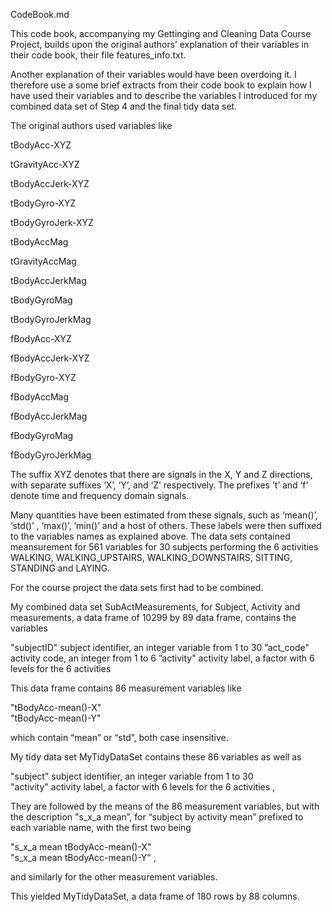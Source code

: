 
CodeBook.md

This code book, accompanying my Gettinging and Cleaning Data Course Project, builds upon the original authors’ explanation of their variables in their code book, their file features_info.txt.

Another explanation of their variables would have been overdoing it. I therefore use a some brief extracts from their code book to explain how I have used their variables and to describe the variables I introduced for my combined data set of Step 4 and the final tidy data set.

The original authors used variables like 

tBodyAcc-XYZ

tGravityAcc-XYZ

tBodyAccJerk-XYZ

tBodyGyro-XYZ

tBodyGyroJerk-XYZ

tBodyAccMag

tGravityAccMag

tBodyAccJerkMag

tBodyGyroMag

tBodyGyroJerkMag

fBodyAcc-XYZ

fBodyAccJerk-XYZ

fBodyGyro-XYZ

fBodyAccMag

fBodyAccJerkMag

fBodyGyroMag

fBodyGyroJerkMag

The suffix XYZ denotes that there are signals in the X, Y and Z directions, with separate suffixes ‘X’, ‘Y’, and ‘Z’  respectively.
The prefixes ’t’ and ‘f’ denote time and frequency domain signals.

Many quantities have been estimated from these signals, such as ‘mean()’, ‘std()’ , ‘max()’, ‘min()’ and a host of others. These labels were then suffixed to the variables names as explained above. The data sets contained meansurement for 561 variables for 30 subjects performing the 6 activities WALKING, WALKING_UPSTAIRS, WALKING_DOWNSTAIRS, SITTING, STANDING and LAYING.

For the course project the data sets first had to be combined.

My  combined data set SubActMeasurements, for Subject, Activity and measurements, a data frame of 10299 by 89 data frame, contains the variables

"subjectID"        subject identifier, an integer variable from 1 to 30
”act_code"        activity code, an integer from 1 to 6
”activity"            activity label, a factor with 6 levels for the 6 activities

This data frame contains 86 measurement variables like 

 "tBodyAcc-mean()-X"    
 "tBodyAcc-mean()-Y" 

which contain “mean” or “std”, both case insensitive.

My tidy data set MyTidyDataSet contains these 86 variables as well as

"subject"      subject identifier, an integer variable from 1 to 30                   
"activity"      activity label, a factor with 6 levels for the 6 activities ,    

They are followed by the means of the 86 measurement variables, but with the description "s_x_a mean”, for “subject by activity mean” prefixed  to each variable name, with the first two being 

"s_x_a mean  tBodyAcc-mean()-X"    
"s_x_a mean  tBodyAcc-mean()-Y" ,

and similarly for the other measurement variables.

This yielded MyTidyDataSet, a data frame of 180 rows by 88 columns. 
